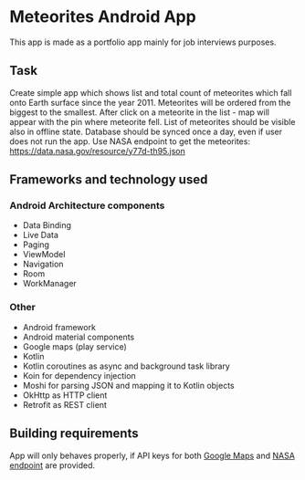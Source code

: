 # Meteorites Android App 
This app is made as a portfolio app mainly for job interviews purposes.

## Task
Create simple app which shows list and total count of meteorites which fall onto Earth surface since the year 2011. Meteorites will be ordered from the biggest to the smallest. After click on a meteorite in the list - map will appear with the pin where meteorite fell. List of meteorites should be visible also in offline state. Database should be synced once a day, even if user does not run the app. Use NASA endpoint to get the meteorites: https://data.nasa.gov/resource/y77d-th95.json

## Frameworks and technology used
### Android Architecture components
* Data Binding 
* Live Data
* Paging 
* ViewModel
* Navigation
* Room
* WorkManager

### Other
* Android framework
* Android material components
* Google maps (play service)
* Kotlin
* Kotlin coroutines as async and background task library
* Koin for dependency injection
* Moshi for parsing JSON and mapping it to Kotlin objects
* OkHttp as HTTP client
* Retrofit as REST client

## Building requirements
App will only behaves properly, if API keys for both [Google Maps](https://cloud.google.com/maps-platform/?_ga=2.92866905.558884746.1543852761-682767570.1541490318#get-started) and [NASA endpoint](https://data.nasa.gov/login) are provided. 
